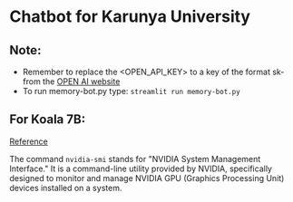 # Chatbot for Karunya University

## Note:
- Remember to replace the <OPEN_API_KEY> to a key of the format sk- from the [OPEN AI website](https://platform.openai.com/account/api-keys)
- To run memory-bot.py type: ``` streamlit run memory-bot.py ```

## For Koala 7B:
[Reference](https://levelup.gitconnected.com/build-a-100-free-personal-chatgpt-bot-powered-by-koala-d9e6a18d8aaa)

The command ```nvidia-smi``` stands for "NVIDIA System Management Interface." It is a command-line utility provided by NVIDIA, specifically designed to monitor and manage NVIDIA GPU (Graphics Processing Unit) devices installed on a system.
